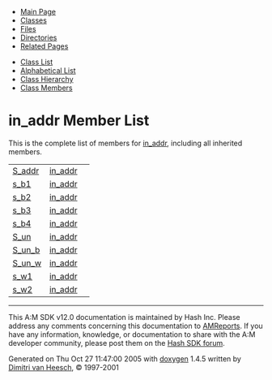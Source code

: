 <div class="tabs">

- [Main Page](index.md)
- <span id="current">[Classes](annotated.md)</span>
- [Files](files.md)
- [Directories](dirs.md)
- [Related Pages](pages.md)

</div>

<div class="tabs">

- [Class List](annotated.md)
- [Alphabetical List](classes.md)
- [Class Hierarchy](hierarchy.md)
- [Class Members](functions.md)

</div>

# in_addr Member List

This is the complete list of members for <a href="structin__addr.md" class="el">in_addr</a>, including all inherited members.

|  |  |  |
|----|----|----|
| <a href="structin__addr.md#d2ab73d92a91490378a3c47507deb73b" class="el">S_addr</a> | <a href="structin__addr.md" class="el">in_addr</a> |  |
| <a href="structin__addr.md#adbeb663bbef295bbc5e414349df88de" class="el">s_b1</a> | <a href="structin__addr.md" class="el">in_addr</a> |  |
| <a href="structin__addr.md#849617bb23209658f1a9a664e141dfc8" class="el">s_b2</a> | <a href="structin__addr.md" class="el">in_addr</a> |  |
| <a href="structin__addr.md#cb113b2abe439b9f8f09e17c1d0c5b15" class="el">s_b3</a> | <a href="structin__addr.md" class="el">in_addr</a> |  |
| <a href="structin__addr.md#f6a847eaf86c34854e677bff9e0ff46a" class="el">s_b4</a> | <a href="structin__addr.md" class="el">in_addr</a> |  |
| <a href="structin__addr.md#2f8e1ae66a1fb85b2c360c76e76b52ed" class="el">S_un</a> | <a href="structin__addr.md" class="el">in_addr</a> |  |
| <a href="structin__addr.md#66482b6f6ed476e0fd080a0fc8b8df8d" class="el">S_un_b</a> | <a href="structin__addr.md" class="el">in_addr</a> |  |
| <a href="structin__addr.md#f830fca510695e50b3bcfbcd88bba4c9" class="el">S_un_w</a> | <a href="structin__addr.md" class="el">in_addr</a> |  |
| <a href="structin__addr.md#6cf1f4e2a7066245e675a155d56f6d0b" class="el">s_w1</a> | <a href="structin__addr.md" class="el">in_addr</a> |  |
| <a href="structin__addr.md#d3609ad37772c2ebed5ba3dfbb37dc9c" class="el">s_w2</a> | <a href="structin__addr.md" class="el">in_addr</a> |  |

------------------------------------------------------------------------

<span class="small">This A:M SDK v12.0 documentation is maintained by Hash Inc. Please address any comments concerning this documentation to [AMReports](http://www.hash.com/reports). If you have any information, knowledge, or documentation to share with the A:M developer community, please post them on the [Hash SDK forum](http://www.hash.com/forums/index.php?showforum=11).</span>

Generated on Thu Oct 27 11:47:00 2005 with [<span class="image placeholder" original-image-src="doxygen.png" original-image-title="" height="45" width="100" align="middle" border="0">doxygen</span>](http://www.doxygen.org/index.html) 1.4.5 written by [Dimitri van Heesch](mailto:dimitri@stack.nl), © 1997-2001
